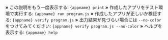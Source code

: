  __»__ この説明をもう一度表示する: `{appname} print`
 __»__ 作成したアプリをテスト環境で実行する: `{appname} run program.js`
 __»__ 作成したアプリが正しいか検証する: `{appname} verify program.js`
 __»__ 出力結果が見づらい場合には ``--no-color`` をつけてみてください: `{appname} verify program.js --no-color`
 __»__ ヘルプを表示する: `{appname} help`

